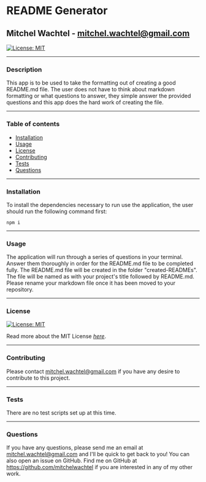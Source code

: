 # README Generator
## Mitchel Wachtel - mitchel.wachtel@gmail.com

[![License: MIT](https://img.shields.io/badge/License-MIT-yellow.svg)](https://opensource.org/licenses/MIT)

---
### Description
This app is to be used to take the formatting out of creating a good README.md file. The user does not have to think about markdown formatting or what questions to answer, they simple answer the provided questions and this app does the hard work of creating the file.

---
### Table of contents
* [Installation](#installation)
* [Usage](#usage)
* [License](#license)
* [Contributing](#contributing)
* [Tests](#tests)
* [Questions](#questions)
---

### Installation
To install the dependencies necessary to run use the application, the user should run the following command first:

`npm i`

---
### Usage
The application will run through a series of questions in your terminal. Answer them thoroughly in order for the README.md file to be completed fully. The README.md file will be created in the folder "created-READMEs". The file will be named as with your project's title followed by README.md. Please rename your markdown file once it has been moved to your repository. 

---
### License

[![License: MIT](https://img.shields.io/badge/License-MIT-yellow.svg)](https://opensource.org/licenses/MIT)

Read more about the MIT License *[here](https://opensource.org/licenses/MIT)*.

---
### Contributing
Please contact mitchel.wachtel@gmail.com if you have any desire to contribute to this project.

---
### Tests

There are no test scripts set up at this time.

---
### Questions
If you have any questions, please send me an email at mitchel.wachtel@gmail.com and I'll be quick to get back to you! You can also open an issue on GitHub. Find me on GitHub at https://github.com/mitchelwachtel if you are interested in any of my other work.



